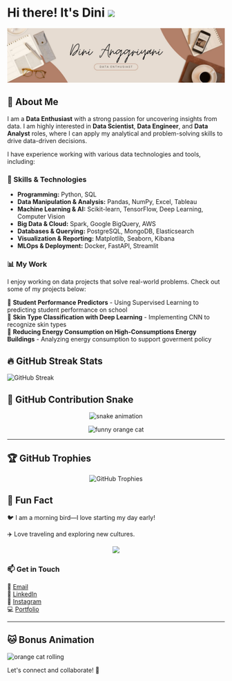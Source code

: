 <!-- HEADER -->
# Hi there! It's Dini <img src="https://media.giphy.com/media/hvRJCLFzcasrR4ia7z/giphy.gif" width="50px">


![GitHub Banner](banner.jpg)

## 🚀 About Me  
I am a **Data Enthusiast** with a strong passion for uncovering insights from data. I am highly interested in **Data Scientist**, **Data Engineer**, and **Data Analyst** roles, where I can apply my analytical and problem-solving skills to drive data-driven decisions.  

I have experience working with various data technologies and tools, including:  

### 🔧 Skills & Technologies  
- **Programming:** Python, SQL  
- **Data Manipulation & Analysis:** Pandas, NumPy, Excel, Tableau  
- **Machine Learning & AI:** Scikit-learn, TensorFlow, Deep Learning, Computer Vision  
- **Big Data & Cloud:** Spark, Google BigQuery, AWS  
- **Databases & Querying:**  PostgreSQL, MongoDB, Elasticsearch  
- **Visualization & Reporting:** Matplotlib, Seaborn, Kibana  
- **MLOps & Deployment:** Docker, FastAPI, Streamlit  

### 📊 My Work  
I enjoy working on data projects that solve real-world problems. Check out some of my projects below:  

📌 **Student Performance Predictors** - Using Supervised Learning to predicting student performance on school  
📌 **Skin Type Classification with Deep Learning** - Implementing CNN to recognize skin types  
📌 **Reducing Energy Consumption on High-Consumptions Energy Buildings** - Analyzing energy consumption to support goverment policy  

## 🔥 GitHub Streak Stats  

![GitHub Streak](https://github-readme-streak-stats.herokuapp.com/?user=Dini15&theme=dark)

## 🐍 GitHub Contribution Snake  
<p align="center">
  <img src="https://github.com/Dini15/snk/blob/manual-run-output/only-svg/github-contribution-grid-snake.svg" alt="snake animation"/>
</p>

<p align="center">
  <img src="https://media.giphy.com/media/VbnUQpnihPSIgIXuZv/giphy.gif" alt="funny orange cat"/>
</p>


---

## 🏆 GitHub Trophies  

<p align="center">
  <img src="https://github-profile-trophy.vercel.app/?username=Dini15&theme=onedark&no-frame=true&column=4" alt="GitHub Trophies">
</p>

## 🌟 Fun Fact
🐦 I am a morning bird—I love starting my day early!

✈️ Love traveling and exploring new cultures.

<p align="center">
  <img src="kocheng.webp">
</p>



### 📫 Get in Touch  
📧 [Email](dinia.sutrisno30@gmail.com)  
🔗 [LinkedIn](https://www.linkedin.com/in/dini-a/)  
📸 [Instagram](https://www.instagram.com/dinianggriyani/)  
💻 [Portfolio](https://huggingface.co/dini15)  

---
## 🐱 Bonus Animation  


![orange cat rolling](https://media.giphy.com/media/YRtLgsajXrz1FNJ6oy/giphy.gif)


Let's connect and collaborate! 🚀  
